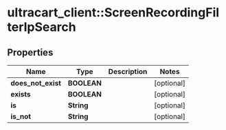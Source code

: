 # ultracart_client::ScreenRecordingFilterIpSearch

## Properties
Name | Type | Description | Notes
------------ | ------------- | ------------- | -------------
**does_not_exist** | **BOOLEAN** |  | [optional] 
**exists** | **BOOLEAN** |  | [optional] 
**is** | **String** |  | [optional] 
**is_not** | **String** |  | [optional] 


